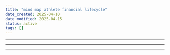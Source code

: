 ```yaml
---
title: "mind map athlete financial lifecycle"
date_created: 2025-04-10
date_modified: 2025-04-15
status: active
tags: []
---
```


---

---

---


